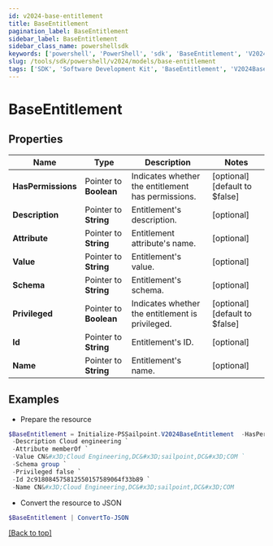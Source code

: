 ```yaml
---
id: v2024-base-entitlement
title: BaseEntitlement
pagination_label: BaseEntitlement
sidebar_label: BaseEntitlement
sidebar_class_name: powershellsdk
keywords: ['powershell', 'PowerShell', 'sdk', 'BaseEntitlement', 'V2024BaseEntitlement'] 
slug: /tools/sdk/powershell/v2024/models/base-entitlement
tags: ['SDK', 'Software Development Kit', 'BaseEntitlement', 'V2024BaseEntitlement']
---
```



# BaseEntitlement

## Properties

Name | Type | Description | Notes
------------ | ------------- | ------------- | -------------
**HasPermissions** |  Pointer to **Boolean** | Indicates whether the entitlement has permissions. | [optional] [default to $false]
**Description** |  Pointer to **String** | Entitlement's description. | [optional] 
**Attribute** |  Pointer to **String** | Entitlement attribute's name. | [optional] 
**Value** |  Pointer to **String** | Entitlement's value. | [optional] 
**Schema** |  Pointer to **String** | Entitlement's schema. | [optional] 
**Privileged** |  Pointer to **Boolean** | Indicates whether the entitlement is privileged. | [optional] [default to $false]
**Id** |  Pointer to **String** | Entitlement's ID. | [optional] 
**Name** |  Pointer to **String** | Entitlement's name. | [optional] 

## Examples

- Prepare the resource
```powershell
$BaseEntitlement = Initialize-PSSailpoint.V2024BaseEntitlement  -HasPermissions false `
 -Description Cloud engineering `
 -Attribute memberOf `
 -Value CN&#x3D;Cloud Engineering,DC&#x3D;sailpoint,DC&#x3D;COM `
 -Schema group `
 -Privileged false `
 -Id 2c918084575812550157589064f33b89 `
 -Name CN&#x3D;Cloud Engineering,DC&#x3D;sailpoint,DC&#x3D;COM
```

- Convert the resource to JSON
```powershell
$BaseEntitlement | ConvertTo-JSON
```


[[Back to top]](#) 

